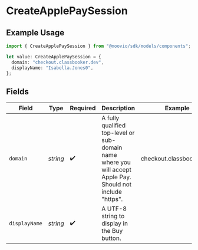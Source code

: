 # CreateApplePaySession

## Example Usage

```typescript
import { CreateApplePaySession } from "@moovio/sdk/models/components";

let value: CreateApplePaySession = {
  domain: "checkout.classbooker.dev",
  displayName: "Isabella.Jones0",
};
```

## Fields

| Field                                                                                                       | Type                                                                                                        | Required                                                                                                    | Description                                                                                                 | Example                                                                                                     |
| ----------------------------------------------------------------------------------------------------------- | ----------------------------------------------------------------------------------------------------------- | ----------------------------------------------------------------------------------------------------------- | ----------------------------------------------------------------------------------------------------------- | ----------------------------------------------------------------------------------------------------------- |
| `domain`                                                                                                    | *string*                                                                                                    | :heavy_check_mark:                                                                                          | A fully qualified top-level or sub-domain name where you will accept Apple Pay. Should not include "https". | checkout.classbooker.dev                                                                                    |
| `displayName`                                                                                               | *string*                                                                                                    | :heavy_check_mark:                                                                                          | A UTF-8 string to display in the Buy button.                                                                |                                                                                                             |